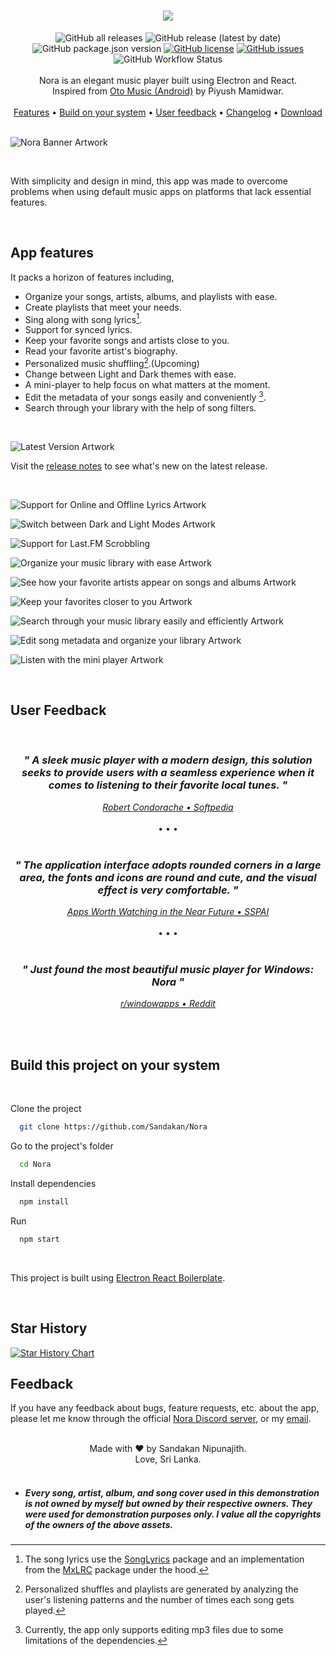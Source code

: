  <h1 align="center">
   <img class="logo" src="assets/other/nora_logo_banner.webp">
   <!-- <p>Nora Player</p> -->
 </h1>

 <div align="center">
  <img alt="GitHub all releases" src="https://img.shields.io/github/downloads/Sandakan/Nora/total?label=all%20time%20downloads&style=for-the-badge">
  <img alt="GitHub release (latest by date)" src="https://img.shields.io/github/downloads/Sandakan/Nora/v2.4.2-stable/total?style=for-the-badge">
  <img alt="GitHub package.json version" src="https://img.shields.io/github/package-json/v/Sandakan/Nora?color=blue&label=latest%20version&style=for-the-badge">
  <a href="https://github.com/Sandakan/Nora/blob/master/LICENSE"><img alt="GitHub license" src="https://img.shields.io/github/license/Sandakan/Nora?style=for-the-badge"></a>
  <a href="https://github.com/Sandakan/Nora/issues"><img alt="GitHub issues" src="https://img.shields.io/github/issues/Sandakan/Oto-Music-for-Desktop?style=for-the-badge"></a>
  <img alt="GitHub Workflow Status" src="https://img.shields.io/github/actions/workflow/status/Sandakan/Nora/build.yml?branch=master&style=for-the-badge">
 </div>

 <br/>

<div align="center">
Nora is an elegant music player built using Electron and React. 
<br>
Inspired from <a href="https://play.google.com/store/apps/details?id=com.piyush.music&gl=us">Oto Music (Android)</a> by Piyush Mamidwar.
</div>

<br/>

<div align="center">
  <a href="#app-features">Features</a> &bull;
  <a href="#build-this-project-on-your-system">Build on your system</a> &bull;
  <a href="#user-feedback">User feedback</a> &bull;
  <a href="/changelog.md">Changelog</a> &bull;
  <a href="https://github.com/Sandakan/Nora/releases">Download</a>
</div>

<br/>

![Nora Banner Artwork](/assets/other/artwork%200.webp)

<br/>

With simplicity and design in mind, this app was made to overcome problems when using default music apps on platforms that lack essential features.

<br>

## App features

It packs a horizon of features including,

- Organize your songs, artists, albums, and playlists with ease.
- Create playlists that meet your needs.
- Sing along with song lyrics[^1].
- Support for synced lyrics.
- Keep your favorite songs and artists close to you.
- Read your favorite artist's biography.
- Personalized music shuffling[^2].(Upcoming)
- Change between Light and Dark themes with ease.
- A mini-player to help focus on what matters at the moment.
- Edit the metadata of your songs easily and conveniently [^3].
- Search through your library with the help of song filters.

<br>

![Latest Version Artwork](/assets/other/release%20artworks/whats-new-v2.4.0-stable.webp)

Visit the [release notes](/changelog.md) to see what's new on the latest release.</p>

<br>

![Support for Online and Offline Lyrics Artwork](/assets/other/artwork%201.webp)

![Switch between Dark and Light Modes Artwork](/assets/other/artwork%202.webp)

![Support for Last.FM Scrobbling](/assets/other/artwork%209.webp)

![Organize your music library with ease Artwork](/assets/other/artwork%203.webp)

![See how your favorite artists appear on songs and albums Artwork](/assets/other/artwork%204.webp)

![Keep your favorites closer to you Artwork](/assets/other/artwork%205.webp)

![Search through your music library easily and efficiently Artwork](/assets/other/artwork%206.webp)

![Edit song metadata and organize your library Artwork](/assets/other/artwork%207.webp)

![Listen with the mini player Artwork](/assets/other/artwork%208.webp)

<br/>

## User Feedback

<br>

<div align="center"> 
  <div>
    <h3><i>" A sleek music player with a modern design, this solution seeks to provide users with a seamless experience when it comes to listening to their favorite local tunes. "</i></h3>
    <a href="https://www.softpedia.com/get/Multimedia/Audio/Audio-Players/Oto-Music-for-Desktop.shtml"><i>Robert Condorache &bull; Softpedia </i></a>
  </div> 
</div>

<br>

<div align="center"> &bull; &bull; &bull; </div>

<br>

<div align="center"> 
  <div>
    <h3><i>" The application interface adopts rounded corners in a large area, the fonts and icons are round and cute, and the visual effect is very comfortable. "</i></h3>
    <a href="https://sspai.com/post/78669"><i>Apps Worth Watching in the Near Future &bull; SSPAI</i></a>
  </div> 
</div>

<br>

<div align="center"> &bull; &bull; &bull; </div>

<br>

<div align="center"> 
  <div>
    <h3><i>" Just found the most beautiful music player for Windows: Nora "</i></h3>
    <a href="https://www.reddit.com/r/windowsapps/comments/11xgg99/just_found_the_most_beautiful_music_player_for/"><i>r/windowapps &bull; Reddit</i></a>
  </div> 
</div>

<br><br>

## Build this project on your system

<br/>

Clone the project

```bash
  git clone https://github.com/Sandakan/Nora
```

Go to the project's folder

```bash
  cd Nora
```

Install dependencies

```bash
  npm install
```

Run

```bash
  npm start
```

<br>

This project is built using [Electron React Boilerplate](https://github.com/electron-react-boilerplate/electron-react-boilerplate).

<br>

## Star History

[![Star History Chart](https://api.star-history.com/svg?repos=Sandakan/Nora&type=Date)](https://star-history.com/#Sandakan/Nora&Date)

## Feedback

If you have any feedback about bugs, feature requests, etc. about the app, please let me know through the official [Nora Discord server](https://discord.gg/c5rGKnBs4y), or my [email](mailto:sandakannipunajith@gmail.com).

<br>

 <center>
     Made with <span class="heart">&#10084;</span> by Sandakan Nipunajith.
    <br>
    Love, Sri Lanka.
 </center>

<br>

- ##### Every song, artist, album, and song cover used in this demonstration is not owned by myself but owned by their respective owners. They were used for demonstration purposes only. I value all the copyrights of the owners of the above assets.

[^1]: The song lyrics use the [SongLyrics](https://www.npmjs.com/package/songlyrics) package and an implementation from the [MxLRC](https://github.com/fashni/MxLRC) package under the hood.
[^2]: Personalized shuffles and playlists are generated by analyzing the user's listening patterns and the number of times each song gets played.
[^3]: Currently, the app only supports editing mp3 files due to some limitations of the dependencies.
